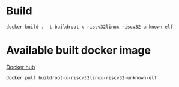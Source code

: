 # Build
```
docker build . -t buildroot-x-riscv32linux-riscv32-unknown-elf
```

# Available built docker image
[Docker hub](https://hub.docker.com/r/chinyikming/buildroot-x-riscv32linux-and-riscv32-unknown-elf)
```
docker pull buildroot-x-riscv32linux-riscv32-unknown-elf
```
